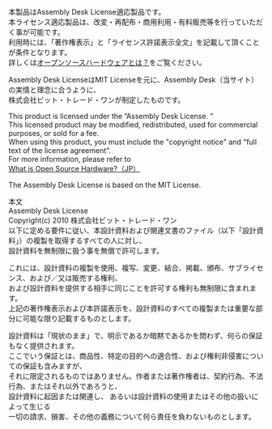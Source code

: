 本製品はAssembly Desk License適応製品です。  
本ライセンス適応製品は、改変・再配布・商用利用・有料販売等を行っていただく事が可能です。  
利用時には、「著作権表示」と「ライセンス許諾表示全文」を記載して頂くことが条件となります。  
詳しくは[オープンソースハードウェアとは？](https://bit-trade-one.co.jp/opensourcehardware/)をご覧ください。  

Assembly Desk LicenseはMIT Licenseを元に、Assembly Desk（当サイト）の実情と理念に合うように、  
株式会社ビット・トレード・ワンが制定したものです。

This product is licensed under the ”Assembly Desk License. ”   
This licensed product may be modified, redistributed, used for commercial purposes, or sold for a fee.  
When using this product, you must include the "copyright notice" and "full text of the license agreement".  
For more information, please refer to [What is Open Source Hardware?（JP）](https://bit-trade-one.co.jp/opensourcehardware/)  

The Assembly Desk License is based on the MIT License.  
    
本文  
Assembly Desk License  
Copyright(c) 2010 株式会社ビット・トレード・ワン   
以下に定める要件に従い、本設計資料および関連文書のファイル（以下「設計資料」）の複製を取得するすべての人に対し、  
設計資料を無制限に扱う事を無償で許可します。  
  
これには、設計資料の複製を使用、複写、変更、結合、掲載、頒布、サブライセンス、および／又は販売する権利、  
および設計資料を提供する相手に同じことを許可する権利も無制限に含まれます。  
上記の著作権表示および本許諾表示を、設計資料のすべての複製または重要な部分に可能な限り記載するものとします。  
  
設計資料は「現状のまま」で、明示であるか暗黙であるかを問わず、何らの保証もなく提供されます。  
ここでいう保証とは、商品性、特定の目的への適合性、および権利非侵害についての保証も含みますが、  
それに限定されるものではありません。作者または著作権者は、契約行為、不法行為、またはそれ以外であろうと、  
設計資料に起因または関連し、 あるいは設計資料の使用またはその他の扱いによって生じる  
一切の請求、損害、その他の義務について何ら責任を負わないものとします。  
